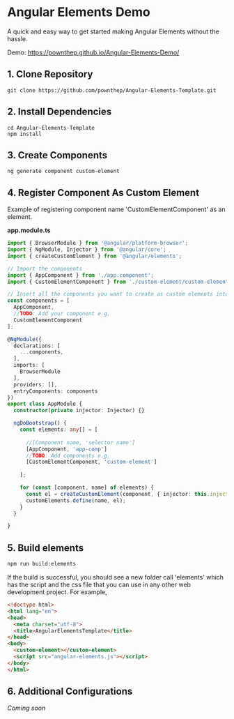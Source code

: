 # Angular Elements Demo
A quick and easy way to get started making Angular Elements without the hassle.

Demo: https://pownthep.github.io/Angular-Elements-Demo/

## 1. Clone Repository
```
git clone https://github.com/pownthep/Angular-Elements-Template.git
```
## 2. Install Dependencies
```
cd Angular-Elements-Template
npm install
```
## 3. Create Components
```
ng generate component custom-element
```
## 4. Register Component As Custom Element
Example of registering component name 'CustomElementComponent' as an element.

**app.module.ts**
```typescript
import { BrowserModule } from '@angular/platform-browser';
import { NgModule, Injector } from '@angular/core';
import { createCustomElement } from '@angular/elements';

// Import the components
import { AppComponent } from './app.component';
import { CustomElementComponent } from './custom-element/custom-element.component'

// Insert all the components you want to create as custom elements into this array
const components = [
  AppComponent,
  //TODO: Add your component e.g.
  CustomElementComponent
];

@NgModule({
  declarations: [
    ...components,
  ],
  imports: [
    BrowserModule
  ],
  providers: [],
  entryComponents: components
})
export class AppModule { 
  constructor(private injector: Injector) {}

  ngDoBootstrap() {
    const elements: any[] = [
      
      //[Component name, 'selector name']
      [AppComponent, 'app-comp']
      //TODO: Add components e.g.
      [CustomElementComponent, 'custom-element']
      
    ];

    for (const [component, name] of elements) {
      const el = createCustomElement(component, { injector: this.injector });
      customElements.define(name, el);
    }
  }

}
```
## 5. Build elements
```bash
npm run build:elements
```
If the build is successful, you should see a new folder call 'elements' which has the script and the css file that you can use in any other web development project. 
For example, 
```html
<!doctype html>
<html lang="en">
<head>
  <meta charset="utf-8">
  <title>AngularElementsTemplate</title>
</head>
<body>
  <custom-element></custom-element>
  <script src="angular-elements.js"></script>
</body>
</html>
```
## 6. Additional Configurations
_Coming soon_
